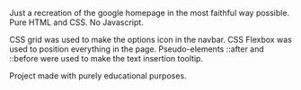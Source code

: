 Just a recreation of the google homepage in the most faithful way possible.
Pure HTML and CSS. No Javascript.

CSS grid was used to make the options icon in the navbar.
CSS Flexbox was used to position everything in the page.
Pseudo-elements ::after and ::before were used to make the text insertion tooltip. 

Project made with purely educational purposes.